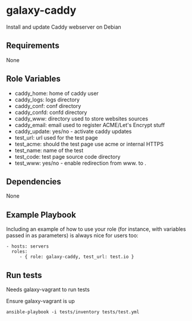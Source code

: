galaxy-caddy
============

Install and update Caddy webserver on Debian

Requirements
------------

None

Role Variables
--------------

- caddy_home: home of caddy user
- caddy_logs: logs directory
- caddy_conf: conf directory
- caddy_confd: confd directory
- caddy_www: directory used to store websites sources
- caddy_email: email used to register ACME/Let's Encrypt stuff
- caddy_update: yes/no - activate caddy updates
- test_url: url used for the test page
- test_acme: should the test page use acme or internal HTTPS
- test_name: name of the test
- test_code: test page source code directory
- test_www: yes/no - enable redirection from www. to .

Dependencies
------------

None

Example Playbook
----------------

Including an example of how to use your role (for instance, with variables passed in as parameters) is always nice for users too:

    - hosts: servers
      roles:
         - { role: galaxy-caddy, test_url: test.io }

Run tests
---------

Needs galaxy-vagrant to run tests

Ensure galaxy-vagrant is up

    ansible-playbook -i tests/inventory tests/test.yml
